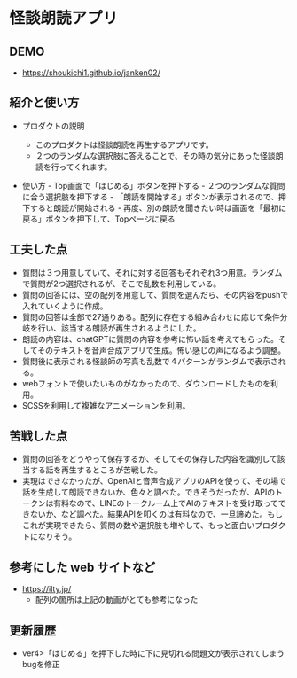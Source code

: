 # 怪談朗読アプリ
## DEMO

  - https://shoukichi1.github.io/janken02/

## 紹介と使い方

  - プロダクトの説明
    - このプロダクトは怪談朗読を再生するアプリです。
    - ２つのランダムな選択肢に答えることで、その時の気分にあった怪談朗読を行ってくれます。

  -  使い方
    - Top画面で「はじめる」ボタンを押下する
    - ２つのランダムな質問に合う選択肢を押下する
    - 「朗読を開始する」ボタンが表示されるので、押下すると朗読が開始される
    - 再度、別の朗読を聞きたい時は画面を「最初に戻る」ボタンを押下して、Topページに戻る


## 工夫した点

  - 質問は３つ用意していて、それに対する回答もそれぞれ3つ用意。ランダムで質問が2つ選択されるが、そこで乱数を利用している。
  - 質問の回答には、空の配列を用意して、質問を選んだら、その内容をpushで入れていくように作成。
  - 質問の回答は全部で27通りある。配列に存在する組み合わせに応じて条件分岐を行い、該当する朗読が再生されるようにした。
  - 朗読の内容は、chatGPTに質問の内容を参考に怖い話を考えてもらった。そしてそのテキストを音声合成アプリで生成。怖い感じの声になるよう調整。
  - 質問後に表示される怪談師の写真も乱数で４パターンがランダムで表示される。
  - webフォントで使いたいものがなかったので、ダウンロードしたものを利用。
  - SCSSを利用して複雑なアニメーションを利用。


## 苦戦した点

  - 質問の回答をどうやって保存するか、そしてその保存した内容を識別して該当する話を再生するところが苦戦した。
  - 実現はできなかったが、OpenAIと音声合成アプリのAPIを使って、その場で話を生成して朗読できないか、色々と調べた。できそうだったが、APIのトークンは有料なので、LINEのトークルーム上でAIのテキストを受け取ってできないか、など調べた。結果APIを叩くのは有料なので、一旦諦めた。もしこれが実現できたら、質問の数や選択肢も増やして、もっと面白いプロダクトになりそう。
  

## 参考にした web サイトなど

  - https://ilty.jp/
    - 配列の箇所は上記の動画がとても参考になった


## 更新履歴

  - ver4>「はじめる」を押下した時に下に見切れる問題文が表示されてしまうbugを修正